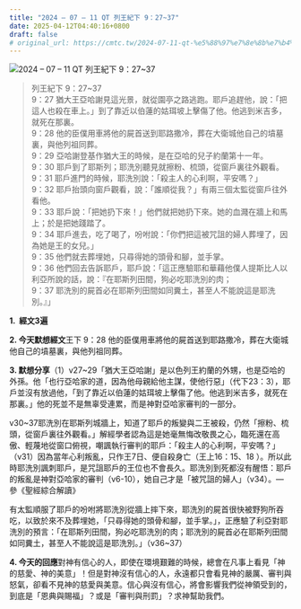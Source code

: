 ```yaml
---
title: "2024 – 07 – 11 QT 列王紀下 9：27~37"
date: 2025-04-12T04:40:16+0800
draft: false
# original_url: https://cmtc.tw/2024-07-11-qt-%e5%88%97%e7%8e%8b%e7%b4%80%e4%b8%8b-9%ef%bc%9a2737
---
```


![2024 – 07 – 11 QT 列王紀下 9：27\~37](/images/qt.jpg  "2024 – 07 – 11 QT 列王紀下 9：27\~37")

> 列王紀下 9：27\~37  
> 9：27 猶大王亞哈謝見這光景，就從園亭之路逃跑。耶戶追趕他，說：「把這人也殺在車上。」到了靠近以伯蓮的姑珥坡上擊傷了他。他逃到米吉多，就死在那裏。  
> 9：28 他的臣僕用車將他的屍首送到耶路撒冷，葬在大衛城他自己的墳墓裏，與他列祖同葬。  
> 9：29 亞哈謝登基作猶大王的時候，是在亞哈的兒子約蘭第十一年。  
> 9：30 耶戶到了耶斯列；耶洗別聽見就擦粉、梳頭，從窗戶裏往外觀看。  
> 9：31 耶戶進門的時候，耶洗別說：「殺主人的心利啊，平安嗎？」  
> 9：32 耶戶抬頭向窗戶觀看，說：「誰順從我？」有兩三個太監從窗戶往外看他。  
> 9：33 耶戶說：「把她扔下來！」他們就把她扔下來。她的血濺在牆上和馬上；於是把她踐踏了。  
> 9：34 耶戶進去，吃了喝了，吩咐說：「你們把這被咒詛的婦人葬埋了，因為她是王的女兒。」  
> 9：35 他們就去葬埋她，只尋得她的頭骨和腳，並手掌。  
> 9：36 他們回去告訴耶戶，耶戶說：「這正應驗耶和華藉他僕人提斯比人以利亞所說的話，說：『在耶斯列田間，狗必吃耶洗別的肉；  
> 9：37 耶洗別的屍首必在耶斯列田間如同糞土，甚至人不能說這是耶洗別。』」

**1.  經文3遍**

**2. 今天默想經文**王下 9：28 他的臣僕用車將他的屍首送到耶路撒冷，葬在大衛城他自己的墳墓裏，與他列祖同葬。

**3. 默想分享**（1）v27\~29「猶大王亞哈謝」是以色列王約蘭的外甥，也是亞哈的外孫。他「也行亞哈家的道，因為他母親給他主謀，使他行惡」（代下23：3），耶戶並沒有放過他，「到了靠近以伯蓮的姑珥坡上擊傷了他。他逃到米吉多，就死在那裏。」他的死並不是無辜受連累，而是神對亞哈家審判的一部分。

v30\~37耶洗別在耶斯列城牆上，知道了耶戶的叛變與二王被殺，仍然「擦粉、梳頭，從窗戶裏往外觀看。」解經學者認為這是她毫無悔改敬畏之心，臨死還在高傲、輕蔑地從窗口俯視，嘲諷執行審判的耶戶：「殺主人的心利啊，平安嗎？」（v31）因為當年心利叛亂，只作王7日、便自殺身亡（王上16：15、18 ）。所以此時耶洗別諷刺耶戶，是咒詛耶戶的王位也不會長久。耶洗別到死都沒有醒悟：耶戶的叛亂是神對亞哈家的審判（v6-10），她自己才是「被咒詛的婦人」（v34）。—參《聖經綜合解讀》

有太監順服了耶戶的吩咐將耶洗別從牆上摔下來，耶洗別的屍首很快被野狗所吞吃，以致於來不及葬埋她，「只尋得她的頭骨和腳，並手掌。」，正應驗了利亞對耶洗別的預言：「在耶斯列田間，狗必吃耶洗別的肉；耶洗別的屍首必在耶斯列田間如同糞土，甚至人不能說這是耶洗別。」（v36\~37）

**4. 今天的回應**對神有信心的人，即使在環境艱難的時候，總會在凡事上看見「神的慈愛、神的美意」！但是對神沒有信心的人，永遠都只會看見神的嚴厲、審判與怒氣，卻看不見神的慈愛與美意。信心與沒有信心，將會影響我們從神領受到的，到底是「恩典與賜福」？或是「審判與刑罰」？求神幫助我們。
